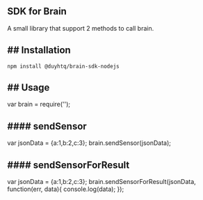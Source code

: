 ## SDK for Brain
A small library that support 2 methods to call brain.

## ## Installation
`npm install @duyhtq/brain-sdk-nodejs`

## ## Usage
var brain = require('');

## #### sendSensor
var jsonData = {a:1,b:2,c:3};
brain.sendSensor(jsonData);

## #### sendSensorForResult
var jsonData = {a:1,b:2,c:3};
brain.sendSensorForResult(jsonData, function(err, data){
  console.log(data);
});


